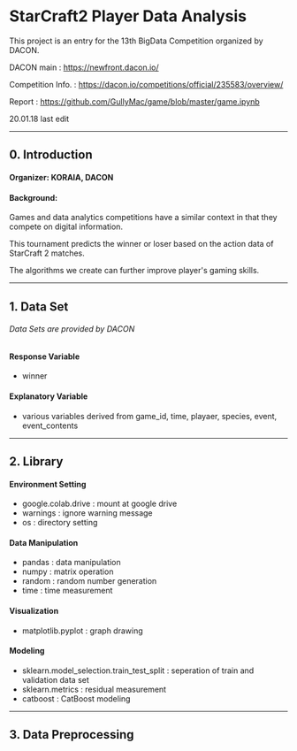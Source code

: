 # StarCraft2 Player Data Analysis

This project is an entry for the 13th BigData Competition organized by DACON.

DACON main : https://newfront.dacon.io/

Competition Info. : https://dacon.io/competitions/official/235583/overview/

Report : https://github.com/GullyMac/game/blob/master/game.ipynb

20.01.18 last edit

---

## 0. Introduction

#### Organizer: KORAIA, DACON

#### Background:


Games and data analytics competitions have a similar context in that they compete on digital information.

This tournament predicts the winner or loser based on the action data of StarCraft 2 matches.

The algorithms we create can further improve player's gaming skills.

---

## 1. Data Set

###### Data Sets are provided by DACON

#### Response Variable

* winner

#### Explanatory Variable
* various variables derived from game_id, time, playaer, species, event, event_contents

---

## 2. Library

#### Environment Setting

* google.colab.drive : mount at google drive
* warnings : ignore warning message
* os : directory setting

#### Data Manipulation

* pandas : data manipulation
* numpy : matrix operation
* random : random number generation
* time : time measurement

#### Visualization

* matplotlib.pyplot : graph drawing

#### Modeling

* sklearn.model_selection.train_test_split : seperation of train and validation data set 
* sklearn.metrics : residual measurement
* catboost : CatBoost modeling

---

## 3. Data Preprocessing
